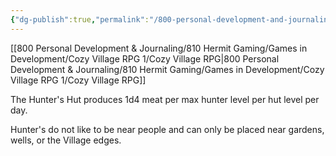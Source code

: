 ```yaml
---
{"dg-publish":true,"permalink":"/800-personal-development-and-journaling/810-hermit-gaming/games-in-development/cozy-village-rpg-1/building-types/hunter-s-hut/"}
---
```



[[800 Personal Development & Journaling/810 Hermit Gaming/Games in Development/Cozy Village RPG 1/Cozy Village RPG\|800 Personal Development & Journaling/810 Hermit Gaming/Games in Development/Cozy Village RPG 1/Cozy Village RPG]]

The Hunter's Hut produces 1d4 meat per max hunter level per hut level per day.

Hunter's do not like to be near people and can only be placed near gardens, wells, or the Village edges.